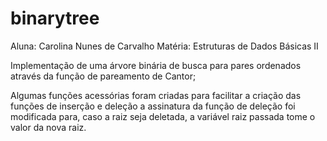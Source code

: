 # binarytree

Aluna: Carolina Nunes de Carvalho
Matéria: Estruturas de Dados Básicas II

Implementação de uma árvore binária de busca para pares ordenados através da função de pareamento de Cantor;

Algumas funções acessórias foram criadas para facilitar a criação das funções de inserção e deleção
a assinatura da função de deleção foi modificada para, caso a raiz seja deletada, a variável raiz passada tome o valor da nova raiz.